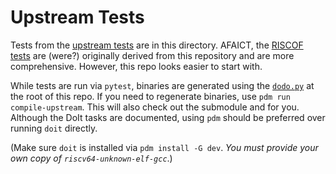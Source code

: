 # Upstream Tests

Tests from the [upstream tests](https://github.com/riscv-software-src/riscv-tests)
are in this directory. AFAICT, the [RISCOF tests](/tests/riscof/README.md)
are (were?) originally derived from this repository and are more comprehensive.
However, this repo looks easier to start with.

While tests are run via `pytest`, binaries are generated using the
[`dodo.py`](https://pydoit.org) at the root of this repo. If you need to
regenerate binaries, use `pdm run compile-upstream`. This will also check out
the submodule and for you. Although the DoIt tasks are documented, using `pdm`
should be preferred over running `doit` directly.

(Make sure `doit` is installed via `pdm install -G dev`. _You must provide your
own copy of `riscv64-unknown-elf-gcc`_.)
